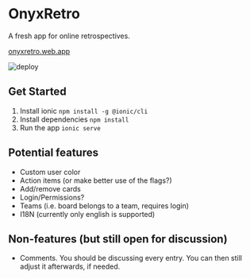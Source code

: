 # OnyxRetro

A fresh app for online retrospectives.

[onyxretro.web.app](https://onyxretro.web.app)

![deploy](https://github.com/patricsteiner/retronyx/workflows/deploy/badge.svg)

## Get Started

1. Install ionic `npm install -g @ionic/cli`
2. Install dependencies `npm install`
3. Run the app `ionic serve`

## Potential features

- Custom user color
- Action items (or make better use of the flags?)
- Add/remove cards
- Login/Permissions?
- Teams (i.e. board belongs to a team, requires login)
- I18N (currently only english is supported)

## Non-features (but still open for discussion)

- Comments. You should be discussing every entry. You can then still adjust it afterwards, if needed.
